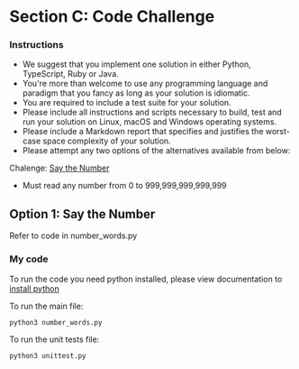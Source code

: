 # Section C: Code Challenge

### Instructions

- We suggest that you implement one solution in either Python, TypeScript, Ruby or Java.
- You're more than welcome to use any programming language and paradigm that you fancy as long as your solution is idiomatic.
- You are required to include a test suite for your solution.
- Please include all instructions and scripts necessary to build, test and run your solution on Linux, macOS and Windows operating systems.
- Please include a Markdown report that specifies and justifies the worst-case space complexity of your solution.
- Please attempt any two options of the alternatives available from below:

Chalenge: [Say the Number](https://edabit.com/challenge/4E9gTrRWErpTCA2FQ)

- Must read any number from 0 to 999,999,999,999,999

## Option 1: Say the Number

Refer to code in number_words.py

### My code

To run the code you need python installed, please view documentation to [install python](https://www.python.org/)

To run the main file:

`python3 number_words.py`

To run the unit tests file:

`python3 unittest.py`

